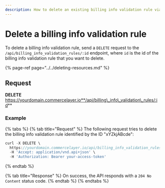 ```yaml
---
description: How to delete an existing billing info validation rule via API
---
```


# Delete a billing info validation rule

To delete a billing info validation rule, send a `DELETE` request to the `/api/billing_info_validation_rules/:id` endpoint, where `id` is the id of the billing info validation rule that you want to delete.

{% page-ref page="../../deleting-resources.md" %}

## Request

**DELETE** https://yourdomain.commercelayer.io**/api/billing\_info\_validation\_rules/:id**

### Example

{% tabs %}
{% tab title="Request" %}
The following request tries to delete the billing info validation rule identified by the ID "xYZkjABcde":

```javascript
curl -X DELETE \
  https://yourdomain.commercelayer.io/api/billing_info_validation_rules/xYZkjABcde \
  -H 'Accept: application/vnd.api+json' \
  -H 'Authorization: Bearer your-access-token'
```
{% endtab %}

{% tab title="Response" %}
On success, the API responds with a `204 No Content` status code.
{% endtab %}
{% endtabs %}

